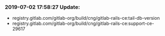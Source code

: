 ### 2019-07-02 17:58:27 Update:

- registry.gitlab.com/gitlab-org/build/cng/gitlab-rails-ce:tail-db-version
- registry.gitlab.com/gitlab-org/build/cng/gitlab-rails-ce:support-ce-29617
